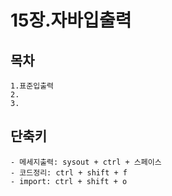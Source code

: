 # 15장.자바입출력


## 목차

```
1.표준입출력
2.
3.
```

## 단축키

```
- 메세지출력: sysout + ctrl + 스페이스
- 코드정리: ctrl + shift + f
- import: ctrl + shift + o
```
